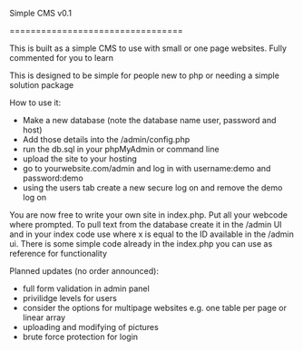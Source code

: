 Simple CMS v0.1

=================================

This is built as a simple CMS to use with small or one page websites.
Fully commented for you to learn

This is designed to be simple for people new to php or needing a simple solution package

How to use it:

 - Make a new database (note the database name user, password and host)
 - Add those details into the /admin/config.php
 - run the db.sql in your phpMyAdmin or command line
 - upload the site to your hosting
 - go to yourwebsite.com/admin and log in with username:demo and password:demo
 - using the users tab create a new secure log on and remove the demo log on
 
 You are now free to write your own site in index.php. Put all your webcode where prompted.
 To pull text from the database create it in the /admin UI and in your index code use <?php echo $r[x]; ?> where x is equal to the ID available in the /admin ui. There is some simple code already in the index.php you can use as reference for functionality



Planned updates (no order announced):
- full form validation in admin panel
- privilidge levels for users
- consider the options for multipage websites e.g. one table per page or linear array
- uploading and modifying of pictures
- brute force protection for login